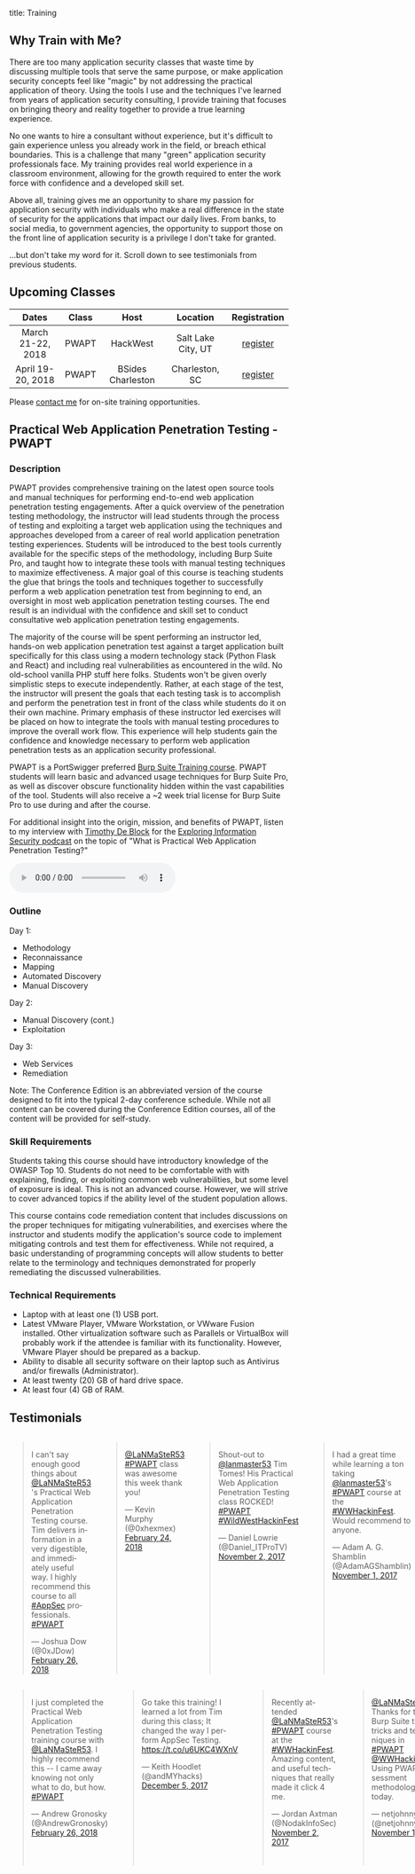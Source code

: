 title: Training

## Why Train with Me?

There are too many application security classes that waste time by discussing multiple tools that serve the same purpose, or make application security concepts feel like "magic" by not addressing the practical application of theory. Using the tools I use and the techniques I've learned from years of application security consulting, I provide training that focuses on bringing theory and reality together to provide a true learning experience.

No one wants to hire a consultant without experience, but it's difficult to gain experience unless you already work in the field, or breach ethical boundaries. This is a challenge that many "green" application security professionals face. My training provides real world experience in a classroom environment, allowing for the growth required to enter the work force with confidence and a developed skill set.

Above all, training gives me an opportunity to share my passion for application security with individuals who make a real difference in the state of security for the applications that impact our daily lives. From banks, to social media, to government agencies, the opportunity to support those on the front line of application security is a privilege I don't take for granted.

...but don't take my word for it. Scroll down to see testimonials from previous students.

## Upcoming Classes

| Dates | Class | Host | Location | Registration |
|:---:|:---:|:---:|:---:|:---:|
| March 21-22, 2018 | PWAPT | HackWest | Salt Lake City, UT | [register](https://hackwest.org/register/training/1) |
| April 19-20, 2018 | PWAPT | BSides Charleston | Charleston, SC | [register](https://www.eventbrite.com/e/practical-web-application-penetration-testing-with-tim-tomes-tickets-42262903482) |

Please [contact me](/contact/) for on-site training opportunities.

## Practical Web Application Penetration Testing - PWAPT

### Description

PWAPT provides comprehensive training on the latest open source tools and manual techniques for performing end-to-end web application penetration testing engagements. After a quick overview of the penetration testing methodology, the instructor will lead students through the process of testing and exploiting a target web application using the techniques and approaches developed from a career of real world application penetration testing experiences. Students will be introduced to the best tools currently available for the specific steps of the methodology, including Burp Suite Pro, and taught how to integrate these tools with manual testing techniques to maximize effectiveness. A major goal of this course is teaching students the glue that brings the tools and techniques together to successfully perform a web application penetration test from beginning to end, an oversight in most web application penetration testing courses. The end result is an individual with the confidence and skill set to conduct consultative web application penetration testing engagements.

The majority of the course will be spent performing an instructor led, hands-on web application penetration test against a target application built specifically for this class using a modern technology stack (Python Flask and React) and including real vulnerabilities as encountered in the wild. No old-school vanilla PHP stuff here folks. Students won't be given overly simplistic steps to execute independently. Rather, at each stage of the test, the instructor will present the goals that each testing task is to accomplish and perform the penetration test in front of the class while students do it on their own machine. Primary emphasis of these instructor led exercises will be placed on how to integrate the tools with manual testing procedures to improve the overall work flow. This experience will help students gain the confidence and knowledge necessary to perform web application penetration tests as an application security professional.

PWAPT is a PortSwigger preferred [Burp Suite Training course](https://portswigger.net/training/). PWAPT students will learn basic and advanced usage techniques for Burp Suite Pro, as well as discover obscure functionality hidden within the vast capabilities of the tool. Students will also receive a ~2 week trial license for Burp Suite Pro to use during and after the course.

For additional insight into the origin, mission, and benefits of PWAPT, listen to my interview with [Timothy De Block](https://twitter.com/TimothyDeBlock) for the [Exploring Information Security podcast](http://www.timothydeblock.com/eis/54) on the topic of "What is Practical Web Application Penetration Testing?"

<audio controls>
    <source src="/downloads/EIS-ep54-PWAPT.mp3" type="audio/mpeg">
</audio>

### Outline

Day 1:

* Methodology
* Reconnaissance
* Mapping
* Automated Discovery
* Manual Discovery

Day 2:

* Manual Discovery (cont.)
* Exploitation

Day 3:

* Web Services
* Remediation

Note: The Conference Edition is an abbreviated version of the course designed to fit into the typical 2-day conference schedule. While not all content can be covered during the Conference Edition courses, all of the content will be provided for self-study.

### Skill Requirements

Students taking this course should have introductory knowledge of the OWASP Top 10. Students do not need to be comfortable with with explaining, finding, or exploiting common web vulnerabilities, but some level of exposure is ideal. This is not an advanced course. However, we will strive to cover advanced topics if the ability level of the student population allows.

This course contains code remediation content that includes discussions on the proper techniques for mitigating vulnerabilities, and exercises where the instructor and students modify the application's source code to implement mitigating controls and test them for effectiveness. While not required, a basic understanding of programming concepts will allow students to better relate to the terminology and techniques demonstrated for properly remediating the discussed vulnerabilities.

### Technical Requirements

* Laptop with at least one (1) USB port.
* Latest VMware Player, VMware Workstation, or VWware Fusion installed. Other virtualization software such as Parallels or VirtualBox will probably work if the attendee is familiar with its functionality. However, VMware Player should be prepared as a backup.
* Ability to disable all security software on their laptop such as Antivirus and/or firewalls (Administrator).
* At least twenty (20) GB of hard drive space.
* At least four (4) GB of RAM.

## Testimonials

<div class="row">
<div class="six columns">
<blockquote class="twitter-tweet tw-align-center" data-cards="hidden"><p lang="en" dir="ltr">I can&#39;t say enough good things about <a href="https://twitter.com/LaNMaSteR53?ref_src=twsrc%5Etfw">@LaNMaSteR53</a> &#39;s Practical Web Application Penetration Testing course. Tim delivers information in a very digestible, and immediately useful way. I highly recommend this course to all <a href="https://twitter.com/hashtag/AppSec?src=hash&amp;ref_src=twsrc%5Etfw">#AppSec</a> professionals. <a href="https://twitter.com/hashtag/PWAPT?src=hash&amp;ref_src=twsrc%5Etfw">#PWAPT</a></p>&mdash; Joshua Dow (@0xJDow) <a href="https://twitter.com/0xJDow/status/968183082602942464?ref_src=twsrc%5Etfw">February 26, 2018</a></blockquote>
<blockquote class="twitter-tweet tw-align-center" data-cards="hidden"><p lang="en" dir="ltr"><a href="https://twitter.com/LaNMaSteR53?ref_src=twsrc%5Etfw">@LaNMaSteR53</a> <a href="https://twitter.com/hashtag/PWAPT?src=hash&amp;ref_src=twsrc%5Etfw">#PWAPT</a> class was awesome this week thank you!</p>&mdash; Kevin Murphy (@0xhexmex) <a href="https://twitter.com/0xhexmex/status/967380529787097090?ref_src=twsrc%5Etfw">February 24, 2018</a></blockquote>
<blockquote class="twitter-tweet tw-align-center" data-cards="hidden"><p lang="en" dir="ltr">Shout-out to <a href="https://twitter.com/LaNMaSteR53?ref_src=twsrc%5Etfw">@lanmaster53</a> Tim Tomes! His Practical Web Application Penetration Testing class ROCKED! <a href="https://twitter.com/hashtag/PWAPT?src=hash&amp;ref_src=twsrc%5Etfw">#PWAPT</a> <a href="https://twitter.com/hashtag/WildWestHackinFest?src=hash&amp;ref_src=twsrc%5Etfw">#WildWestHackinFest</a></p>&mdash; Daniel Lowrie (@Daniel_ITProTV) <a href="https://twitter.com/Daniel_ITProTV/status/926092926140198913?ref_src=twsrc%5Etfw">November 2, 2017</a></blockquote>
<blockquote class="twitter-tweet tw-align-center" data-cards="hidden"><p lang="en" dir="ltr">I had a great time while learning a ton taking <a href="https://twitter.com/LaNMaSteR53?ref_src=twsrc%5Etfw">@lanmaster53</a>&#39;s <a href="https://twitter.com/hashtag/PWAPT?src=hash&amp;ref_src=twsrc%5Etfw">#PWAPT</a> course at the <a href="https://twitter.com/hashtag/WWHackinFest?src=hash&amp;ref_src=twsrc%5Etfw">#WWHackinFest</a>.  Would recommend to anyone.</p>&mdash; Adam A. G. Shamblin (@AdamAGShamblin) <a href="https://twitter.com/AdamAGShamblin/status/925842797697134597?ref_src=twsrc%5Etfw">November 1, 2017</a></blockquote>
<blockquote class="twitter-tweet tw-align-center" data-cards="hidden"><p lang="en" dir="ltr">jus wanted to give another plug and HUGE kudos &amp; thanks to <a href="https://twitter.com/LaNMaSteR53?ref_src=twsrc%5Etfw">@LaNMaSteR53</a> for the <a href="https://twitter.com/hashtag/PWAPT?src=hash&amp;ref_src=twsrc%5Etfw">#PWAPT</a> class <a href="https://twitter.com/WWHackinFest?ref_src=twsrc%5Etfw">@WWHackinFest</a> .. I learned a TON! TY!</p>&mdash; jw415 (@_jw415_) <a href="https://twitter.com/_jw415_/status/925768509602201601?ref_src=twsrc%5Etfw">November 1, 2017</a></blockquote>
<blockquote class="twitter-tweet tw-align-center" data-cards="hidden"><p lang="en" dir="ltr">Wow <a href="https://twitter.com/LaNMaSteR53?ref_src=twsrc%5Etfw">@LaNMaSteR53</a> <a href="https://twitter.com/hashtag/PWAPT?src=hash&amp;ref_src=twsrc%5Etfw">#PWAPT</a> training was awesome! Learn more than how to exploit web apps, learn in depth why they&#39;re vulnerable. <a href="https://twitter.com/hashtag/WWHF?src=hash&amp;ref_src=twsrc%5Etfw">#WWHF</a></p>&mdash; enderst (@enderst) <a href="https://twitter.com/enderst/status/923753944899301377?ref_src=twsrc%5Etfw">October 27, 2017</a></blockquote>
<blockquote class="twitter-tweet tw-align-center" data-cards="hidden"><p lang="en" dir="ltr"><a href="https://twitter.com/hashtag/PWAPT?src=hash&amp;ref_src=twsrc%5Etfw">#PWAPT</a> at <a href="https://twitter.com/hashtag/WWHackinFest?src=hash&amp;ref_src=twsrc%5Etfw">#WWHackinFest</a>... Good times had by all.  Thanks <a href="https://twitter.com/LaNMaSteR53?ref_src=twsrc%5Etfw">@LaNMaSteR53</a> and <a href="https://twitter.com/WWHackinFest?ref_src=twsrc%5Etfw">@WWHackinFest</a> !!</p>&mdash; Chad Wheeler (@x00TateSec) <a href="https://twitter.com/x00TateSec/status/923708573342842880?ref_src=twsrc%5Etfw">October 27, 2017</a></blockquote>
<blockquote class="twitter-tweet tw-align-center" data-cards="hidden"><p lang="en" dir="ltr">Awesome <a href="https://twitter.com/hashtag/PWAPT?src=hash&amp;ref_src=twsrc%5Etfw">#PWAPT</a> training from <a href="https://twitter.com/LaNMaSteR53?ref_src=twsrc%5Etfw">@LaNMaSteR53</a> at <a href="https://twitter.com/WWHackinFest?ref_src=twsrc%5Etfw">@WWHackinFest</a>!</p>&mdash; Chris Wallace (@ImAnEnabler) <a href="https://twitter.com/ImAnEnabler/status/923703745233350657?ref_src=twsrc%5Etfw">October 27, 2017</a></blockquote>
<blockquote class="twitter-tweet tw-align-center" data-cards="hidden"><p lang="en" dir="ltr">Our team is learning valuable lessons from <a href="https://twitter.com/LaNMaSteR53?ref_src=twsrc%5Etfw">@LaNMaSteR53</a> Practical Web Application Penetration Testing <a href="https://twitter.com/WWHackinFest?ref_src=twsrc%5Etfw">@WWHackinFest</a> - maximize time-boxed results and value-add working through comprehensive methodology and avoiding large deviations</p>&mdash; CenterLink Tech (@CenterlinkTech) <a href="https://twitter.com/CenterlinkTech/status/923413640430211072?ref_src=twsrc%5Etfw">October 26, 2017</a></blockquote>
<blockquote class="twitter-tweet tw-align-center" data-cards="hidden"><p lang="en" dir="ltr">Day 1 of training <a href="https://twitter.com/WWHackinFest?ref_src=twsrc%5Etfw">@WWHackinFest</a> down. <a href="https://twitter.com/LaNMaSteR53?ref_src=twsrc%5Etfw">@LaNMaSteR53</a> put together some solid hands on training.</p>&mdash; Ean Meyer (@EanMeyer) <a href="https://twitter.com/EanMeyer/status/923337483181490179?ref_src=twsrc%5Etfw">October 25, 2017</a></blockquote>
<blockquote class="twitter-tweet tw-align-center" data-conversation="none" data-cards="hidden"><p lang="en" dir="ltr">Great job with the class.  High energy and good pace.  I&#39;m actively suggesting your Boston class to others.</p>&mdash; Mike Conley (@yinzsecure) <a href="https://twitter.com/yinzsecure/status/911064338009657346?ref_src=twsrc%5Etfw">September 22, 2017</a></blockquote>
<blockquote class="twitter-tweet tw-align-center" data-cards="hidden"><p lang="en" dir="ltr">Great <a href="https://twitter.com/hashtag/PWAPT?src=hash&amp;ref_src=twsrc%5Etfw">#PWAPT</a> training by <a href="https://twitter.com/LaNMaSteR53?ref_src=twsrc%5Etfw">@LaNMaSteR53</a> through <a href="https://twitter.com/OWASPBOSTON?ref_src=twsrc%5Etfw">@OWASPBOSTON</a> this week. Hands on and learned a lot. Thanks!</p>&mdash; Taylor Lapointe (@InfoTechTaylor) <a href="https://twitter.com/InfoTechTaylor/status/825523352915828736?ref_src=twsrc%5Etfw">January 29, 2017</a></blockquote>
<blockquote class="twitter-tweet tw-align-center" data-cards="hidden"><p lang="en" dir="ltr"><a href="https://twitter.com/LaNMaSteR53?ref_src=twsrc%5Etfw">@LaNMaSteR53</a> great PWAPT class.  It was awesome getting to learn hands on</p>&mdash; Bruce J. Adams Jr. (@brucejadamsjr) <a href="https://twitter.com/brucejadamsjr/status/779689750953242625?ref_src=twsrc%5Etfw">September 24, 2016</a></blockquote>
<blockquote class="twitter-tweet tw-align-center" data-cards="hidden"><p lang="en" dir="ltr">Thanks <a href="https://twitter.com/LaNMaSteR53?ref_src=twsrc%5Etfw">@LaNMaSteR53</a> for the kick ass PWAPT course <a href="https://twitter.com/DerbyCon?ref_src=twsrc%5Etfw">@DerbyCon</a> ...I learned a lot and had a blast!!!</p>&mdash; Preston Litz (@upinarms247365) <a href="https://twitter.com/upinarms247365/status/779428892264304645?ref_src=twsrc%5Etfw">September 23, 2016</a></blockquote>
<blockquote class="twitter-tweet tw-align-center" data-cards="hidden"><p lang="en" dir="ltr">I can&#39;t say enough good things about <a href="https://twitter.com/LaNMaSteR53?ref_src=twsrc%5Etfw">@LaNMaSteR53</a> &amp; PWAPT. If you are thinking about this course, you won&#39;t be disappointed. Yeh <a href="https://twitter.com/DerbyCon?ref_src=twsrc%5Etfw">@DerbyCon</a>!</p>&mdash; Lee Baird (@discoverscripts) <a href="https://twitter.com/discoverscripts/status/779061238701576192?ref_src=twsrc%5Etfw">September 22, 2016</a></blockquote>
<blockquote class="twitter-tweet tw-align-center" data-cards="hidden"><p lang="en" dir="ltr">Do your job responsibilities include the word “Web” or “security?”  If so, you need to take <a href="https://twitter.com/hashtag/PWAPT?src=hash&amp;ref_src=twsrc%5Etfw">#PWAPT</a> with <a href="https://twitter.com/LaNMaSteR53?ref_src=twsrc%5Etfw">@LaNMaSteR53</a> - you won’t regret it!</p>&mdash; 7 Minute Security (@7MinSec) <a href="https://twitter.com/7MinSec/status/770249898683805697?ref_src=twsrc%5Etfw">August 29, 2016</a></blockquote>
<blockquote class="twitter-tweet tw-align-center" data-cards="hidden"><p lang="en" dir="ltr"><a href="https://twitter.com/LaNMaSteR53?ref_src=twsrc%5Etfw">@LaNMaSteR53</a> Thanks again for the PWAPT training, you&#39;ve bridged the gap between what I learned on my own and what I needed to learn next</p>&mdash; 67Shepp (@Shepp67) <a href="https://twitter.com/Shepp67/status/758418999805902848?ref_src=twsrc%5Etfw">July 27, 2016</a></blockquote>
<blockquote class="twitter-tweet tw-align-center" data-cards="hidden"><p lang="en" dir="ltr">PWAPT class by <a href="https://twitter.com/LaNMaSteR53?ref_src=twsrc%5Etfw">@LaNMaSteR53</a> lays a great basis for someone looking to get into web <a href="https://twitter.com/hashtag/appsec?src=hash&amp;ref_src=twsrc%5Etfw">#appsec</a>. Covers the methodology and then shows you how!</p>&mdash; Stephen Jackson (@snortman45) <a href="https://twitter.com/snortman45/status/738790583372775425?ref_src=twsrc%5Etfw">June 3, 2016</a></blockquote>
<blockquote class="twitter-tweet tw-align-center" data-cards="hidden"><p lang="en" dir="ltr">Heading back to Brazil after an AMAZING <a href="https://twitter.com/hashtag/PWAPT?src=hash&amp;ref_src=twsrc%5Etfw">#PWAPT</a> training with <a href="https://twitter.com/LaNMaSteR53?ref_src=twsrc%5Etfw">@LaNMaSteR53</a> !! Definitely worth the trip! Thanks Tim!</p>&mdash; kpixaba (@kpixaba_bsb) <a href="https://twitter.com/kpixaba_bsb/status/734396129517932545?ref_src=twsrc%5Etfw">May 22, 2016</a></blockquote>
<blockquote class="twitter-tweet tw-align-center" data-cards="hidden"><p lang="en" dir="ltr">If you build software for a living, check out <a href="https://twitter.com/LaNMaSteR53?ref_src=twsrc%5Etfw">@LaNMaSteR53</a> and find a way to attend his training.</p>&mdash; not a function (@jbaxleyiii) <a href="https://twitter.com/jbaxleyiii/status/732952146405167105?ref_src=twsrc%5Etfw">May 18, 2016</a></blockquote>
<blockquote class="twitter-tweet tw-align-center" data-cards="hidden"><p lang="en" dir="ltr"><a href="https://twitter.com/LaNMaSteR53?ref_src=twsrc%5Etfw">@lanmaster53</a>, thanks for the <a href="https://twitter.com/hashtag/PWAPT?src=hash&amp;ref_src=twsrc%5Etfw">#PWAPT</a> course and recon-ng.  Both continue to serve me well in my pen testing and are much appreciated.</p>&mdash; Brandon Martin (@therealwbmartin) <a href="https://twitter.com/therealwbmartin/status/690007700185464832?ref_src=twsrc%5Etfw">January 21, 2016</a></blockquote>
<blockquote class="twitter-tweet tw-align-center" data-cards="hidden"><p lang="en" dir="ltr">I was looking for an affordable, 100% hands-on Webapp pentest course that would teach me a start-to-finish methodology.<a href="https://twitter.com/hashtag/PWAPT?src=hash&amp;ref_src=twsrc%5Etfw">#PWAPT</a> was all that!</p>&mdash; 7 Minute Security (@7MinSec) <a href="https://twitter.com/7MinSec/status/686181858862825473?ref_src=twsrc%5Etfw">January 10, 2016</a></blockquote>
<blockquote class="twitter-tweet tw-align-center" data-conversation="none" data-cards="hidden"><p lang="en" dir="ltr"><a href="https://twitter.com/LaNMaSteR53?ref_src=twsrc%5Etfw">@lanmaster53</a> It was definitely fun and informative!  Thank you for taking the time and effort to put it together and teach it.</p>&mdash; Kevin Ahrens (@kahrens) <a href="https://twitter.com/kahrens/status/663063671061524481?ref_src=twsrc%5Etfw">November 7, 2015</a></blockquote>
<blockquote class="twitter-tweet tw-align-center" data-cards="hidden"><p lang="en" dir="ltr"><a href="https://twitter.com/LaNMaSteR53?ref_src=twsrc%5Etfw">@lanmaster53</a>, Thank you again for an awesome class (PWAPT).  I paid for it with my own money --ie not my company -- and it was worth it!</p>&mdash; Nancy Snoke (@NancySnoke) <a href="https://twitter.com/NancySnoke/status/649229245575663616?ref_src=twsrc%5Etfw">September 30, 2015</a></blockquote>
<blockquote class="twitter-tweet tw-align-center" data-cards="hidden"><p lang="en" dir="ltr">Wooo, epic nose bleed! Thats all the training from <a href="https://twitter.com/LaNMaSteR53?ref_src=twsrc%5Etfw">@lanmaster53</a> being stored in my head, forcing the blood out to make room :)</p>&mdash; Steve Loughran (@z0rlac) <a href="https://twitter.com/z0rlac/status/647260309237968896?ref_src=twsrc%5Etfw">September 25, 2015</a></blockquote>
</div>
<div class="six columns">
<blockquote class="twitter-tweet tw-align-center" data-cards="hidden"><p lang="en" dir="ltr">I just completed the Practical Web Application Penetration Testing training course with <a href="https://twitter.com/LaNMaSteR53?ref_src=twsrc%5Etfw">@LaNMaSteR53</a>. I highly recommend this -- I came away knowing not only what to do, but how. <a href="https://twitter.com/hashtag/PWAPT?src=hash&amp;ref_src=twsrc%5Etfw">#PWAPT</a></p>&mdash; Andrew Gronosky (@AndrewGronosky) <a href="https://twitter.com/AndrewGronosky/status/968156657762144257?ref_src=twsrc%5Etfw">February 26, 2018</a></blockquote>
<blockquote class="twitter-tweet tw-align-center" data-cards="hidden"><p lang="en" dir="ltr">Go take this training! I learned a lot from Tim during this class; It changed the way I perform  AppSec Testing. <a href="https://t.co/u6UKC4WXnV">https://t.co/u6UKC4WXnV</a></p>&mdash; Keith Hoodlet (@andMYhacks) <a href="https://twitter.com/andMYhacks/status/938141499660881920?ref_src=twsrc%5Etfw">December 5, 2017</a></blockquote>
<blockquote class="twitter-tweet tw-align-center" data-cards="hidden"><p lang="en" dir="ltr">Recently attended <a href="https://twitter.com/LaNMaSteR53?ref_src=twsrc%5Etfw">@LaNMaSteR53</a>&#39;s <a href="https://twitter.com/hashtag/PWAPT?src=hash&amp;ref_src=twsrc%5Etfw">#PWAPT</a> course at the <a href="https://twitter.com/hashtag/WWHackinFest?src=hash&amp;ref_src=twsrc%5Etfw">#WWHackinFest</a>.  Amazing content, and useful techniques that really made it click 4 me.</p>&mdash; Jordan Axtman (@NodakInfoSec) <a href="https://twitter.com/NodakInfoSec/status/925936662999388161?ref_src=twsrc%5Etfw">November 2, 2017</a></blockquote>
<blockquote class="twitter-tweet tw-align-center" data-cards="hidden"><p lang="en" dir="ltr"><a href="https://twitter.com/LaNMaSteR53?ref_src=twsrc%5Etfw">@LaNMaSteR53</a> -Thanks for the Burp Suite tips, tricks and techniques  in <a href="https://twitter.com/hashtag/PWAPT?src=hash&amp;ref_src=twsrc%5Etfw">#PWAPT</a> <a href="https://twitter.com/WWHackinFest?ref_src=twsrc%5Etfw">@WWHackinFest</a>.  Using PWAPT assessment methodology today.</p>&mdash; netjohnny (@netjohnny) <a href="https://twitter.com/netjohnny/status/925808145913536513?ref_src=twsrc%5Etfw">November 1, 2017</a></blockquote>
<blockquote class="twitter-tweet tw-align-center" data-cards="hidden"><p lang="en" dir="ltr">The PWAPT class by <a href="https://twitter.com/LaNMaSteR53?ref_src=twsrc%5Etfw">@LaNMaSteR53</a> is nothing short of superb. Very hands on with well built exercises. I highly recommend taking his course.</p>&mdash; Ean Meyer (@EanMeyer) <a href="https://twitter.com/EanMeyer/status/924411312482013185?ref_src=twsrc%5Etfw">October 28, 2017</a></blockquote>
<blockquote class="twitter-tweet tw-align-center" data-cards="hidden"><p lang="en" dir="ltr">Finished up <a href="https://twitter.com/hashtag/PWAPT?src=hash&amp;ref_src=twsrc%5Etfw">#PWAPT</a> taught by <a href="https://twitter.com/LaNMaSteR53?ref_src=twsrc%5Etfw">@LaNMaSteR53</a> , great content I can apply to pentests and web app assessments come Monday morning.</p>&mdash; Travis Horvath (@thor_vath) <a href="https://twitter.com/thor_vath/status/923718141644959744?ref_src=twsrc%5Etfw">October 27, 2017</a></blockquote>
<blockquote class="twitter-tweet tw-align-center" data-cards="hidden"><p lang="en" dir="ltr">Just finished <a href="https://twitter.com/hashtag/PWAPT?src=hash&amp;ref_src=twsrc%5Etfw">#PWAPT</a> with Tim Tomes <a href="https://twitter.com/LaNMaSteR53?ref_src=twsrc%5Etfw">@LaNMaSteR53</a>  <a href="https://twitter.com/WWHackinFest?ref_src=twsrc%5Etfw">@WWHackinFest</a>.  Fantastic course!  Thank you Tim!</p>&mdash; ⨈Һ𝘢ʈ ╤ћᘓ 𝔽ᵁʗꗪ❓ (@cynic_xer) <a href="https://twitter.com/cynic_xer/status/923707833157263360?ref_src=twsrc%5Etfw">October 27, 2017</a></blockquote>
<blockquote class="twitter-tweet tw-align-center" data-cards="hidden"><p lang="en" dir="ltr">Great training from <a href="https://twitter.com/LaNMaSteR53?ref_src=twsrc%5Etfw">@LaNMaSteR53</a> <a href="https://twitter.com/hashtag/PWAPT?src=hash&amp;ref_src=twsrc%5Etfw">#PWAPT</a> thanks <a href="https://twitter.com/WWHackinFest?ref_src=twsrc%5Etfw">@WWHackinFest</a> <a href="https://twitter.com/hashtag/WWHF?src=hash&amp;ref_src=twsrc%5Etfw">#WWHF</a></p>&mdash; enderst (@enderst) <a href="https://twitter.com/enderst/status/923621138302980104?ref_src=twsrc%5Etfw">October 26, 2017</a></blockquote>
<blockquote class="twitter-tweet tw-align-center" data-cards="hidden"><p lang="en" dir="ltr"><a href="https://twitter.com/LaNMaSteR53?ref_src=twsrc%5Etfw">@LaNMaSteR53</a> putting the practical in Practical Web Application Penetration Testing <a href="https://twitter.com/WWHackinFest?ref_src=twsrc%5Etfw">@WWHackinFest</a> - Methodology in real life</p>&mdash; Damian (@PacketBrigade) <a href="https://twitter.com/PacketBrigade/status/923410938681876480?ref_src=twsrc%5Etfw">October 26, 2017</a></blockquote>
<blockquote class="twitter-tweet tw-align-center" data-conversation="none" data-cards="hidden"><p lang="en" dir="ltr">Tim is the man..... this training is awesome.....  tKe a lot of notes even though he walks u through everything...  <a href="https://twitter.com/hashtag/pro?src=hash&amp;ref_src=twsrc%5Etfw">#pro</a></p>&mdash; jeefers (@jeefers) <a href="https://twitter.com/jeefers/status/912309440317140993?ref_src=twsrc%5Etfw">September 25, 2017</a></blockquote>
<blockquote class="twitter-tweet tw-align-center" data-conversation="none" data-cards="hidden"><p lang="en" dir="ltr">I highly recommend <a href="https://twitter.com/LaNMaSteR53?ref_src=twsrc%5Etfw">@LaNMaSteR53</a> trainings <a href="https://twitter.com/hashtag/notapaidendorsement?src=hash&amp;ref_src=twsrc%5Etfw">#notapaidendorsement</a></p>&mdash; An Actual Panda - staticeffect (@security_panda) <a href="https://twitter.com/security_panda/status/893159801261248512?ref_src=twsrc%5Etfw">August 3, 2017</a></blockquote>
<blockquote class="twitter-tweet tw-align-center" data-cards="hidden"><p lang="en" dir="ltr">Great <a href="https://twitter.com/hashtag/PWAPT?src=hash&amp;ref_src=twsrc%5Etfw">#PWAPT</a> class last week in Boston from <a href="https://twitter.com/LaNMaSteR53?ref_src=twsrc%5Etfw">@LaNMaSteR53</a>! Tim your an awesome teacher, can’t wait to use what I have learned! Thx!</p>&mdash; John (@TheBull963) <a href="https://twitter.com/TheBull963/status/825422620564791296?ref_src=twsrc%5Etfw">January 28, 2017</a></blockquote>
<blockquote class="twitter-tweet tw-align-center" data-cards="hidden"><p lang="en" dir="ltr">Really enjoyed <a href="https://twitter.com/hashtag/pwapt?src=hash&amp;ref_src=twsrc%5Etfw">#pwapt</a> class with <a href="https://twitter.com/LaNMaSteR53?ref_src=twsrc%5Etfw">@LaNMaSteR53</a> , great hands on class!</p>&mdash; scot berner (@slobtresix0) <a href="https://twitter.com/slobtresix0/status/779446793901834240?ref_src=twsrc%5Etfw">September 23, 2016</a></blockquote>
<blockquote class="twitter-tweet tw-align-center" data-cards="hidden"><p lang="en" dir="ltr">Finished up <a href="https://twitter.com/hashtag/PWAPT?src=hash&amp;ref_src=twsrc%5Etfw">#PWAPT</a> training at <a href="https://twitter.com/hashtag/DerbyCon?src=hash&amp;ref_src=twsrc%5Etfw">#DerbyCon</a> with <a href="https://twitter.com/LaNMaSteR53?ref_src=twsrc%5Etfw">@LaNMaSteR53</a>, 2awesome, hacked all of the things! Now onto my favorite con, <a href="https://twitter.com/DerbyCon?ref_src=twsrc%5Etfw">@DerbyCon</a>!!</p>&mdash; Joseph Spero (@JoeySpero) <a href="https://twitter.com/JoeySpero/status/779063675382407168?ref_src=twsrc%5Etfw">September 22, 2016</a></blockquote>
<blockquote class="twitter-tweet tw-align-center" data-cards="hidden"><p lang="en" dir="ltr">Have already learned a couple of new Burp tricks in <a href="https://twitter.com/LaNMaSteR53?ref_src=twsrc%5Etfw">@LaNMaSteR53</a> class to make my life easier. Yeh <a href="https://twitter.com/DerbyCon?ref_src=twsrc%5Etfw">@DerbyCon</a>!</p>&mdash; Lee Baird (@discoverscripts) <a href="https://twitter.com/discoverscripts/status/778629222256349184?ref_src=twsrc%5Etfw">September 21, 2016</a></blockquote>
<blockquote class="twitter-tweet tw-align-center" data-cards="hidden"><p lang="en" dir="ltr">Thanks <a href="https://twitter.com/LaNMaSteR53?ref_src=twsrc%5Etfw">@LaNMaSteR53</a> for the excellent Web Application Pen Testing course!  It was extremely hands on, and I&#39;m using it already! <a href="https://twitter.com/hashtag/PWAPT?src=hash&amp;ref_src=twsrc%5Etfw">#PWAPT</a></p>&mdash; Jason Anderson (@janderson3141) <a href="https://twitter.com/janderson3141/status/759017081413046273?ref_src=twsrc%5Etfw">July 29, 2016</a></blockquote>
<blockquote class="twitter-tweet tw-align-center" data-cards="hidden"><p lang="en" dir="ltr"><a href="https://twitter.com/LaNMaSteR53?ref_src=twsrc%5Etfw">@LaNMaSteR53</a> Thanks for the awesome training <a href="https://twitter.com/OWASPBOSTON?ref_src=twsrc%5Etfw">@OWASPBOSTON</a>. Great instructor and excellent material!</p>&mdash; Random Guy (@rndmguy) <a href="https://twitter.com/rndmguy/status/755812127085039616?ref_src=twsrc%5Etfw">July 20, 2016</a></blockquote>
<blockquote class="twitter-tweet tw-align-center" data-cards="hidden"><p lang="en" dir="ltr"><a href="https://twitter.com/LaNMaSteR53?ref_src=twsrc%5Etfw">@LaNMaSteR53</a> Great investment of time and money: Tim Tomes&#39; PWAPT class.  A must for any web app pen tester.  I found it highly beneficial.</p>&mdash; Sunny Wear (@SunnyWear) <a href="https://twitter.com/SunnyWear/status/737040502739111936?ref_src=twsrc%5Etfw">May 29, 2016</a></blockquote>
<blockquote class="twitter-tweet tw-align-center" data-cards="hidden"><p lang="en" dir="ltr">This appsec conference with <a href="https://twitter.com/LaNMaSteR53?ref_src=twsrc%5Etfw">@lanmaster53</a> has been AWESOME. If you&#39;re looking for top-notch training on security, Tim is your man! <a href="https://twitter.com/hashtag/PWAPT?src=hash&amp;ref_src=twsrc%5Etfw">#PWAPT</a></p>&mdash; Jon Horton (@jonhorton) <a href="https://twitter.com/jonhorton/status/733814464185667584?ref_src=twsrc%5Etfw">May 21, 2016</a></blockquote>
<blockquote class="twitter-tweet tw-align-center" data-cards="hidden"><p lang="en" dir="ltr">Go to this, even if you gotta fly.  That&#39;s what I did.  Totally worth it. <a href="https://t.co/C1Gi10XvDb">https://t.co/C1Gi10XvDb</a></p>&mdash; 7 Minute Security (@7MinSec) <a href="https://twitter.com/7MinSec/status/699831980729331712?ref_src=twsrc%5Etfw">February 17, 2016</a></blockquote>
<blockquote class="twitter-tweet tw-align-center" data-conversation="none" data-cards="hidden"><p lang="en" dir="ltr"><a href="https://twitter.com/LaNMaSteR53?ref_src=twsrc%5Etfw">@LaNMaSteR53</a> Great class! I loved the hands on nature of it instead of just slides and theory as you get with some other classes.</p>&mdash; Kevin Lasher (@KevLasher) <a href="https://twitter.com/KevLasher/status/686647196318576640?ref_src=twsrc%5Etfw">January 11, 2016</a></blockquote>
<blockquote class="twitter-tweet tw-align-center" data-conversation="none" data-cards="hidden"><p lang="en" dir="ltr"><a href="https://twitter.com/LaNMaSteR53?ref_src=twsrc%5Etfw">@LaNMaSteR53</a> <a href="https://twitter.com/hashtag/PWAPT?src=hash&amp;ref_src=twsrc%5Etfw">#PWAPT</a> Great course, focused on using an effective toolset for maximum return on effort.</p>&mdash; bus3rr0r (@JAYDFS) <a href="https://twitter.com/JAYDFS/status/685935903970320384?ref_src=twsrc%5Etfw">January 9, 2016</a></blockquote>
<blockquote class="twitter-tweet tw-align-center" data-conversation="none" data-cards="hidden"><p lang="en" dir="ltr"><a href="https://twitter.com/LaNMaSteR53?ref_src=twsrc%5Etfw">@lanmaster53</a> <a href="https://twitter.com/CltISSA?ref_src=twsrc%5Etfw">@CltISSA</a> thank you Tim! We learned a ton today and hope we can convince you to come back again :)</p>&mdash; FrackMacker (Josha) (@Frackmacker) <a href="https://twitter.com/Frackmacker/status/662796220008636416?ref_src=twsrc%5Etfw">November 7, 2015</a></blockquote>
<blockquote class="twitter-tweet tw-align-center" data-cards="hidden"><p lang="en" dir="ltr"><a href="https://twitter.com/LaNMaSteR53?ref_src=twsrc%5Etfw">@lanmaster53</a> Your <a href="https://twitter.com/DerbyCon?ref_src=twsrc%5Etfw">@DerbyCon</a> class was awesome.  Thanks.</p>&mdash; Russ (@0ne3ye) <a href="https://twitter.com/0ne3ye/status/647965016008753152?ref_src=twsrc%5Etfw">September 27, 2015</a></blockquote>
</div>
</div>
<script async src="//platform.twitter.com/widgets.js" charset="utf-8"></script>
